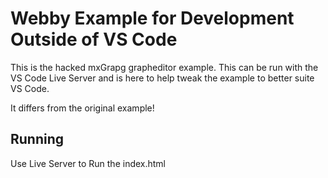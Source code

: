 Webby Example for Development Outside of VS Code
================================================

This is the hacked mxGrapg grapheditor example. This can be run with the VS Code Live Server and is here to help tweak the example to better suite VS Code.

It differs from the original example!

## Running

Use Live Server to Run the index.html

